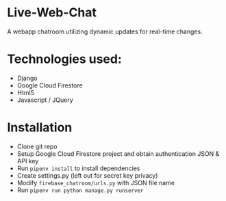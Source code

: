 # Live-Web-Chat
A webapp chatroom utilizing dynamic updates for real-time changes.

# Technologies used:
- Django
- Google Cloud Firestore
- Html5
- Javascript / JQuery

# Installation
- Clone git repo
- Setup Google Cloud Firestore project and obtain authentication JSON & API key
- Run `pipenv install` to install dependencies
- Create settings.py (left out for secret key privacy)
- Modify `firebase_chatroom/urls.py` with JSON file name
- Run `pipenv run python manage.py runserver`
